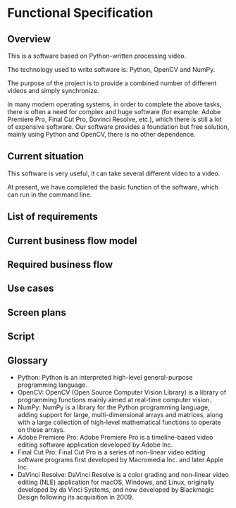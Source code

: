 # Functional Specification

## Overview

This is a software based on Python-written processing video.

The technology used to write software is: Python, OpenCV and NumPy.

The purpose of the project is to provide a combined number of different videos and simply synchronize.

In many modern operating systems, in order to complete the above tasks, there is often a need for complex and huge software (for example: Adobe Premiere Pro, Final Cut Pro, Davinci Resolve, etc.), which there is still a lot of expensive software. Our software provides a foundation but free solution, mainly using Python and OpenCV, there is no other dependence.

## Current situation

This software is very useful, it can take several different video to a video.

At present, we have completed the basic function of the software, which can run in the command line.

## List of requirements

## Current business flow model

## Required business flow

## Use cases

## Screen plans

## Script

## Glossary

- Python: Python is an interpreted high-level general-purpose programming language.
- OpenCV: OpenCV (Open Source Computer Vision Library) is a library of programming functions mainly aimed at real-time computer vision.
- NumPy: NumPy is a library for the Python programming language, adding support for large, multi-dimensional arrays and matrices, along with a large collection of high-level mathematical functions to operate on these arrays.
- Adobe Premiere Pro: Adobe Premiere Pro is a timeline-based video editing software application developed by Adobe Inc.
- Final Cut Pro: Final Cut Pro is a series of non-linear video editing software programs first developed by Macromedia Inc. and later Apple Inc.
- DaVinci Resolve: DaVinci Resolve is a color grading and non-linear video editing (NLE) application for macOS, Windows, and Linux, originally developed by da Vinci Systems, and now developed by Blackmagic Design following its acquisition in 2009.
